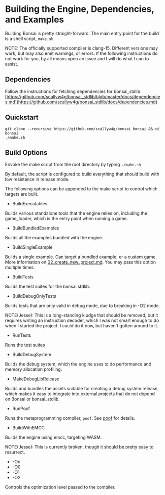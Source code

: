 # Building the Engine, Dependencies, and Examples

Building Bonsai is pretty straight-forward.  The main entry point for the build
is a shell script, `make.sh`.

NOTE: The officially supported compiler is clang-15.  Different versions may
work, but may also emit warnings, or errors.  If the following instructions do
not work for you, by all means open an issue and I will do what I can to assist.

## Dependencies

Follow the instructions for fetching dependencies for bonsai_stdlib [https://github.com/scallyw4g/bonsai_stdlib/blob/master/docs/dependencies.md](https://github.com/scallyw4g/bonsai_stdlib/docs/dependencies.md)

## Quickstart

```
git clone --recursive https://github.com/scallyw4g/bonsai bonsai && cd bonsai
./make.sh
```

## Build Options

Envoke the make script from the root directory by typing `./make.sh`

By default, the script is configured to build everything that should build with
low resistance in release mode.

The following options can be appended to the make script to control which targets are built.

* BuildExecutables

Builds various standalone tools that the engine relies on, including the
game_loader, which is the entry point when running a game.

* BuildBundledExamples

Builds all the examples bundled with the engine.

* BuildSingleExample

Builds a single example.  Can target a bundled example, or a custom game.  More
information on [02_create_new_project.md](02_create_new_project.md).  You may
pass this option multiple times.

* BuildTests

Builds the test suites for the bonsai stdlib.

* BuildDebugOnlyTests

Builds tests that are only valid in debug mode, due to breaking in -O2 mode.

NOTE(Jesse): This is a long-standing kludge that should be removed, but it
requires writing an instruction decoder, which I was not smart enough to do
when I started the project.  I could do it now, but haven't gotten around to
it.

* RunTests

Runs the test suites

* BuildDebugSystem

Builds the debug system, which the engine uses to do performance and memory
allocation profiling.

* MakeDebugLibRelease

Builds and bundles the assets suitable for creating a debug system release,
which makes it easy to integrate into external projects that do not depend
on Bonsai or bonsai_stdlib.

* RunPoof

Runs the metaprogramming compiler, `poof`.  See [poof](https://github.com/scallyw4g/poof) for details.

* BuildWithEMCC

Builds the engine using emcc, targeting WASM.

NOTE(Jesse): This is currently broken, though it should be pretty easy to resurrect.

* -Od
* -O0
* -O1
* -O2

Controls the optimization level passed to the compiler.
